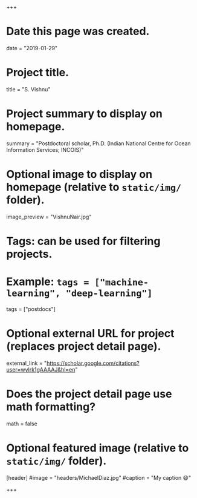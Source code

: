 +++
# Date this page was created.
date = "2019-01-29"

# Project title.
title = "S. Vishnu"

# Project summary to display on homepage.
summary = "Postdoctoral scholar, Ph.D. (Indian National Centre for Ocean Information Services; INCOIS)"

# Optional image to display on homepage (relative to `static/img/` folder).
image_preview = "VishnuNair.jpg"

# Tags: can be used for filtering projects.
# Example: `tags = ["machine-learning", "deep-learning"]`
tags = ["postdocs"]

# Optional external URL for project (replaces project detail page).
external_link = "https://scholar.google.com/citations?user=wylrk1gAAAAJ&hl=en"

# Does the project detail page use math formatting?
math = false

# Optional featured image (relative to `static/img/` folder).
[header]
#image = "headers/MichaelDiaz.jpg"
#caption = "My caption :smile:"

+++


